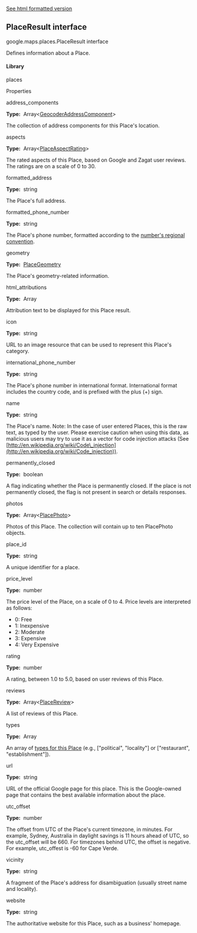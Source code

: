 [See html formatted version](https://huasofoundries.github.io/google-maps-documentation/PlaceResult.html)


PlaceResult interface
---------------------

google.maps.places.PlaceResult interface

Defines information about a Place.

#### Library

places

Properties

address\_components

**Type:**  Array<[GeocoderAddressComponent](https://github.com/amenadiel/google-maps-documentation/blob/master/docs/GeocoderAddressComponent.md)\>

The collection of address components for this Place's location.

aspects

**Type:**  Array<[PlaceAspectRating](https://github.com/amenadiel/google-maps-documentation/blob/master/docs/PlaceAspectRating.md)\>

The rated aspects of this Place, based on Google and Zagat user reviews. The ratings are on a scale of 0 to 30.

formatted\_address

**Type:**  string

The Place's full address.

formatted\_phone\_number

**Type:**  string

The Place's phone number, formatted according to the [number's regional convention](http://en.wikipedia.org/wiki/Local_conventions_for_writing_telephone_numbers).

geometry

**Type:**  [PlaceGeometry](https://github.com/amenadiel/google-maps-documentation/blob/master/docs/PlaceGeometry.md)

The Place's geometry-related information.

html\_attributions

**Type:**  Array<string>

Attribution text to be displayed for this Place result.

icon

**Type:**  string

URL to an image resource that can be used to represent this Place's category.

international\_phone\_number

**Type:**  string

The Place's phone number in international format. International format includes the country code, and is prefixed with the plus (+) sign.

name

**Type:**  string

The Place's name. Note: In the case of user entered Places, this is the raw text, as typed by the user. Please exercise caution when using this data, as malicious users may try to use it as a vector for code injection attacks (See [http://en.wikipedia.org/wiki/Code\_injection](http://en.wikipedia.org/wiki/Code_injection)).

permanently\_closed

**Type:**  boolean

A flag indicating whether the Place is permanently closed. If the place is not permanently closed, the flag is not present in search or details responses.

photos

**Type:**  Array<[PlacePhoto](https://github.com/amenadiel/google-maps-documentation/blob/master/docs/PlacePhoto.md)\>

Photos of this Place. The collection will contain up to ten PlacePhoto objects.

place\_id

**Type:**  string

A unique identifier for a place.

price\_level

**Type:**  number

The price level of the Place, on a scale of 0 to 4. Price levels are interpreted as follows:

*   0: Free
*   1: Inexpensive
*   2: Moderate
*   3: Expensive
*   4: Very Expensive

rating

**Type:**  number

A rating, between 1.0 to 5.0, based on user reviews of this Place.

reviews

**Type:**  Array<[PlaceReview](https://github.com/amenadiel/google-maps-documentation/blob/master/docs/PlaceReview.md)\>

A list of reviews of this Place.

types

**Type:**  Array<string>

An array of [types for this Place](https://developers.google.com/places/supported_types) (e.g., \["political", "locality"\] or \["restaurant", "establishment"\]).

url

**Type:**  string

URL of the official Google page for this place. This is the Google-owned page that contains the best available information about the place.

utc\_offset

**Type:**  number

The offset from UTC of the Place's current timezone, in minutes. For example, Sydney, Australia in daylight savings is 11 hours ahead of UTC, so the utc\_offset will be 660. For timezones behind UTC, the offset is negative. For example, utc\_offest is -60 for Cape Verde.

vicinity

**Type:**  string

A fragment of the Place's address for disambiguation (usually street name and locality).

website

**Type:**  string

The authoritative website for this Place, such as a business' homepage.